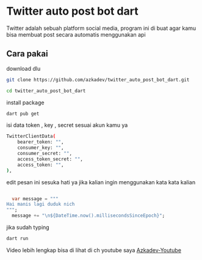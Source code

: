 # Twitter auto post bot dart

Twitter adalah sebuah platform social media, program ini di buat agar kamu bisa membuat post secara automatis menggunakan api

## Cara pakai
download dlu
```bash
git clone https://github.com/azkadev/twitter_auto_post_bot_dart.git
```

```bash
cd twitter_auto_post_bot_dart
```

install package

```bash
dart pub get
```

isi data token , key ,  secret sesuai akun kamu ya

```bash
TwitterClientData(
    bearer_token: "",
    consumer_key: "",
    consumer_secret: "",
    access_token_secret: "",
    access_token: "",
),
```

edit pesan ini sesuka hati ya jika kalian ingin menggunakan kata kata kalian

```dart

  var message = """
Hai manis lagi duduk nich
""";
  message += "\n${DateTime.now().millisecondsSinceEpoch}";
```

jika sudah typing


```bash
dart run
```


Video lebih lengkap bisa di lihat di ch youtube saya [Azkadev-Youtube](https://youtu.be/xKwzN-XaTXQ)
